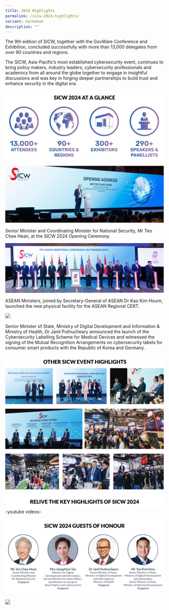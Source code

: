 ```yaml
---
title: 2024 Highlights
permalink: /sicw-2024-highlights/
variant: markdown
description: ""
---
```

The 9th edition of SICW, together with the GovWare Conference and Exhibition, concluded successfully with more than 13,000 delegates from over 90 countries and regions.

The SICW, Asia-Pacific’s most established cybersecurity event, continues to bring policy makers, industry leaders, cybersecurity professionals and academics from all around the globe together to engage in insightful discussions and was key in forging deeper partnerships to build trust and enhance security in the digital era.

![](/images/2024%20highlights/2024_highlights_stats.png)

![](/images/2024%20highlights/2024_highlights_1_cropped.jpg)
	
Senior Minister and Coordinating Minister for National Security, Mr Teo Chee Hean, at the SICW 2024 Opening Ceremony.

![](/images/2024%20highlights/2024_highlights_2.jpg)

ASEAN Ministers, joined by Secretary-General of ASEAN Dr Kao Kim Hourn, launched the new physical facility for the ASEAN Regional CERT.

![](/images/2024%20highlights/2024_highlights_MRA_signing.png)

Senior Minister of State, Ministry of Digital Development and Information & Ministry of Health, Dr Janil Puthucheary announced the launch of the Cybersecurity Labelling Scheme for Medical Devices and witnessed the signing of the Mutual Recognition Arrangements on cybersecurity labels for consumer smart products with the Republic of Korea and Germany.

![](/images/2024%20highlights/2024_highlights_collage_new.png)

![](/images/2024%20highlights/2024_highlights_key_highlights.png)
-youtube videos-

![](/images/2024%20highlights/2024_highlights_GOHs.png)

![](/images/2024%20highlights/2024_highlights_distinguished_guests_and_speakers.png)